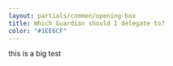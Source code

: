 ```yaml
---
layout: partials/common/opening-box
title: Which Guardian should I delegate to?
color: "#1EE6CF"
---
```


this is a big test
